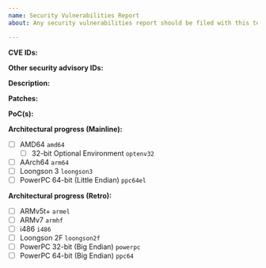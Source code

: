 ```yaml
---
name: Security Vulnerabilities Report
about: Any security vulnerabilities report should be filed with this template.

---
```

<!-- Please remove items do not apply. -->

**CVE IDs:** <!-- Comma-separated list of CVE IDs. -->

**Other security advisory IDs:** <!-- Please list with references to each ID. -->

**Description:**
<!-- Original mailing list message(s) or other description here. -->

**Patches:** <!-- Leave "N/A" if version update is preferred, otherwise please label each patch with ref. to original vulnerability ID(s). -->

**PoC(s):** <!-- Please list links to available PoCs (Proofs of Concept). -->

**Architectural progress (Mainline):**
<!-- Please remove any architecture to which the security vulnerabilities do not apply. -->
- [ ] AMD64 `amd64`
    - [ ] 32-bit Optional Environment `optenv32`
- [ ] AArch64 `arm64`
- [ ] Loongson 3 `loongson3`
- [ ] PowerPC 64-bit (Little Endian) `ppc64el`

**Architectural progress (Retro):**
<!-- Please remove any architecture to which the security vulnerabilities do not apply. -->
- [ ] ARMv5t+ `armel`
- [ ] ARMv7 `armhf`
- [ ] i486 `i486`
- [ ] Loongson 2F `loongson2f`
- [ ] PowerPC 32-bit (Big Endian) `powerpc`
- [ ] PowerPC 64-bit (Big Endian) `ppc64`

<!-- If the specified package is `noarch`, please use the stub below. -->
<!-- - [ ] Architecture-independent `noarch` -->
